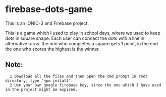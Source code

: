 # firebase-dots-game
This is an IONIC-3 and Firebase project.



This is a game which I used to play in school days, where we used to keep dots in square shape. Each user can connect the dots with a line in alternative turns. the one who completes a square gets 1 point, in the end the one who scores the highest is the winner.


## Note: 
      1 Download all the files and then open the cmd prompt in root directory, type "npm install".
      2 Use your own google firebase key, since the one which I have used in the project might be expired.

